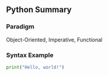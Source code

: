 ## Python Summary

### Paradigm
Object-Oriented, Imperative, Functional

### Syntax Example
```python
print("Hello, world!")
